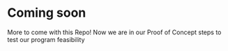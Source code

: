 # Coming soon
More to come with this Repo! Now we are in our Proof of Concept steps to test our program feasibility